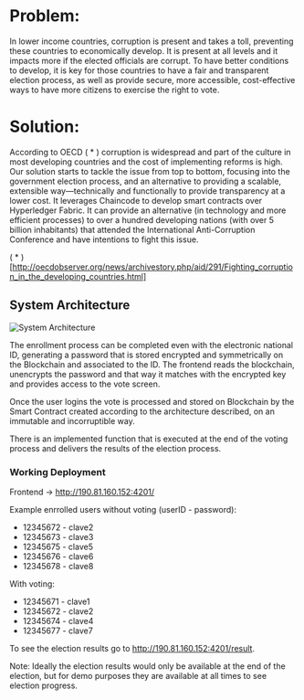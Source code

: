 

# Problem:
In lower income countries, corruption is present and takes a toll, preventing these countries to economically develop. It is present at all levels and it impacts more if the elected officials are corrupt. To have better conditions to develop, it is key for those countries to have a fair and transparent election process, as well as provide secure, more accessible, cost-effective ways to have more citizens to exercise the right to vote.

# Solution:
According to OECD ( * ) corruption is widespread and part of the culture in most developing countries and the cost of implementing reforms is high. Our solution starts to tackle the issue from top to bottom, focusing into the government election process, and an alternative to providing a scalable, extensible way—technically and functionally to provide transparency at a lower cost. It leverages Chaincode to develop smart contracts over Hyperledger Fabric. It can provide an alternative (in technology and more efficient processes) to over a hundred developing nations (with over 5 billion inhabitants) that attended the International Anti-Corruption Conference and have intentions to fight this issue.

( * ) [http://oecdobserver.org/news/archivestory.php/aid/291/Fighting_corruption_in_the_developing_countries.html]

## System Architecture
![System Architecture](https://github.com/magiadigital/hackathon-mit/raw/master/readimg/diagramaComponentes.png)

The enrollment process can be completed even with the electronic national ID, generating a password that is stored encrypted and symmetrically on the Blockchain and associated to the ID. The frontend reads the blockchain, unencrypts the password and that way it matches with the encrypted key and provides access to the vote screen.

Once the user logins the vote is processed and stored on Blockchain by the Smart Contract created according to the architecture described, on an immutable and incorruptible way.

There is an implemented function that is executed at the end of the voting process and delivers the results of the election process.

### Working Deployment
Frontend -> http://190.81.160.152:4201/

Example enrrolled users without voting (userID - password):
* 12345672 - clave2
* 12345673 - clave3
* 12345675 - clave5
* 12345676 - clave6
* 12345678 - clave8

With voting:
* 12345671 - clave1
* 12345672 - clave2
* 12345674 - clave4
* 12345677 - clave7

To see the election results go to http://190.81.160.152:4201/result.

Note: Ideally the election results would only be available at the end of the election, but for demo purposes they are available at all times to see election progress.
